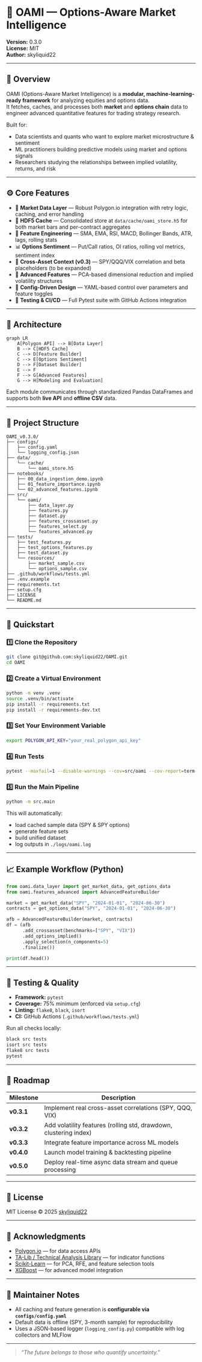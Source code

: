 # 🧠 OAMI — Options-Aware Market Intelligence  
**Version:** 0.3.0  
**License:** MIT  
**Author:** skyliquid22  

---

## 📘 Overview
OAMI (Options-Aware Market Intelligence) is a **modular, machine-learning-ready framework** for analyzing equities and options data.  
It fetches, caches, and processes both **market** and **options chain** data to engineer advanced quantitative features for trading strategy research.

Built for:
- Data scientists and quants who want to explore market microstructure & sentiment  
- ML practitioners building predictive models using market and options signals  
- Researchers studying the relationships between implied volatility, returns, and risk  

---

## ⚙️ Core Features
- 🧩 **Market Data Layer** — Robust Polygon.io integration with retry logic, caching, and error handling  
- 💾 **HDF5 Cache** — Consolidated store at `data/cache/oami_store.h5` for both market bars and per-contract aggregates  
- 🧮 **Feature Engineering** — SMA, EMA, RSI, MACD, Bollinger Bands, ATR, lags, rolling stats  
- 📊 **Options Sentiment** — Put/Call ratios, OI ratios, rolling vol metrics, sentiment index  
- 🔗 **Cross-Asset Context (v0.3)** — SPY/QQQ/VIX correlation and beta placeholders (to be expanded)  
- 🧠 **Advanced Features** — PCA-based dimensional reduction and implied volatility structures  
- 🧰 **Config-Driven Design** — YAML-based control over parameters and feature toggles  
- 🧪 **Testing & CI/CD** — Full Pytest suite with GitHub Actions integration  

---

## 🧱 Architecture

```mermaid
graph LR
    A[Polygon API] --> B[Data Layer]
    B --> C[HDF5 Cache]
    C --> D[Feature Builder]
    C --> E[Options Sentiment]
    D --> F[Dataset Builder]
    E --> F
    F --> G[Advanced Features]
    G --> H[Modeling and Evaluation]
```

Each module communicates through standardized Pandas DataFrames and supports both **live API** and **offline CSV** data.

---

## 📂 Project Structure
```
OAMI_v0.3.0/
├── configs/
│   ├── config.yaml
│   └── logging_config.json
├── data/
│   └── cache/
│       └── oami_store.h5
├── notebooks/
│   ├── 00_data_ingestion_demo.ipynb
│   ├── 01_feature_importance.ipynb
│   └── 02_advanced_features.ipynb
├── src/
│   └── oami/
│       ├── data_layer.py
│       ├── features.py
│       ├── dataset.py
│       ├── features_crossasset.py
│       ├── features_select.py
│       └── features_advanced.py
├── tests/
│   ├── test_features.py
│   ├── test_options_features.py
│   ├── test_dataset.py
│   └── resources/
│       ├── market_sample.csv
│       └── options_sample.csv
├── .github/workflows/tests.yml
├── .env.example
├── requirements.txt
├── setup.cfg
├── LICENSE
└── README.md
```

---

## 🚀 Quickstart

### 1️⃣ Clone the Repository
```bash
git clone git@github.com:skyliquid22/OAMI.git
cd OAMI
```

### 2️⃣ Create a Virtual Environment
```bash
python -m venv .venv
source .venv/bin/activate
pip install -r requirements.txt
pip install -r requirements-dev.txt
```

### 3️⃣ Set Your Environment Variable
```bash
export POLYGON_API_KEY="your_real_polygon_api_key"
```

### 4️⃣ Run Tests
```bash
pytest --maxfail=1 --disable-warnings --cov=src/oami --cov-report=term-missing
```

### 5️⃣ Run the Main Pipeline
```bash
python -m src.main
```

This will automatically:
- load cached sample data (SPY & SPY options)
- generate feature sets
- build unified dataset
- log outputs in `./logs/oami.log`

---

## 📈 Example Workflow (Python)
```python
from oami.data_layer import get_market_data, get_options_data
from oami.features_advanced import AdvancedFeatureBuilder

market = get_market_data("SPY", "2024-01-01", "2024-06-30")
contracts = get_options_data("SPY", "2024-01-01", "2024-06-30")

afb = AdvancedFeatureBuilder(market, contracts)
df = (afb
      .add_crossasset(benchmarks=["SPY", "VIX"])
      .add_options_implied()
      .apply_selection(n_components=5)
      .finalize())

print(df.head())
```

---

## 🧪 Testing & Quality
- **Framework:** `pytest`
- **Coverage:** 75% minimum (enforced via `setup.cfg`)
- **Linting:** `flake8`, `black`, `isort`
- **CI:** GitHub Actions (`.github/workflows/tests.yml`)

Run all checks locally:
```bash
black src tests
isort src tests
flake8 src tests
pytest
```

---

## 🧭 Roadmap
| Milestone | Description |
|------------|--------------|
| **v0.3.1** | Implement real cross-asset correlations (SPY, QQQ, VIX) |
| **v0.3.2** | Add volatility features (rolling std, drawdown, clustering index) |
| **v0.3.3** | Integrate feature importance across ML models |
| **v0.4.0** | Launch model training & backtesting pipeline |
| **v0.5.0** | Deploy real-time async data stream and queue processing |

---

## 📜 License
MIT License © 2025 [skyliquid22](https://github.com/skyliquid22)

---

## 💬 Acknowledgments
- [Polygon.io](https://polygon.io) — for data access APIs  
- [TA-Lib / Technical Analysis Library](https://github.com/bukosabino/ta) — for indicator functions  
- [Scikit-Learn](https://scikit-learn.org/) — for PCA, RFE, and feature selection tools  
- [XGBoost](https://xgboost.readthedocs.io/) — for advanced model integration  

---

## 🧩 Maintainer Notes
- All caching and feature generation is **configurable via `configs/config.yaml`**
- Default data is offline (SPY, 3-month sample) for reproducibility
- Uses a JSON-based logger (`logging_config.py`) compatible with log collectors and MLFlow

---

> _“The future belongs to those who quantify uncertainty.”_
